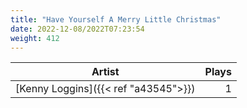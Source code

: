```yaml
---
title: "Have Yourself A Merry Little Christmas"
date: 2022-12-08/2022T07:23:54
weight: 412
---
```




 Artist | Plays 
----- | -----:
[Kenny Loggins]({{< ref "a43545">}}) | 1
